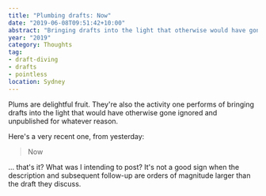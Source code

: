 ```yaml
---
title: "Plumbing drafts: Now"
date: "2019-06-08T09:51:42+10:00"
abstract: "Bringing drafts into the light that otherwise would have gone ignored and unpublished."
year: "2019"
category: Thoughts
tag:
- draft-diving
- drafts
- pointless
location: Sydney
---
```

Plums are delightful fruit. They're also the activity one performs of bringing drafts into the light that would have otherwise gone ignored and unpublished for whatever reason.

Here's a very recent one, from yesterday:

> Now

... that's it? What was I intending to post? It's not a good sign when the description and subsequent follow-up are orders of magnitude larger than the draft they discuss.

